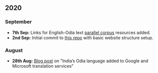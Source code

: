 ## 2020
### September
- **7th Sep:** Links for English-Odia text [parallel corpus](../resources/text.md) resources added.
- **2nd Sep:** Initial commit to [this repo](https://github.com/OdiaNLP/odianlp.github.io/) with basic website structure setup.
### August
- **28th Aug:** [Blog post](https://globalvoices.org/2020/08/28/indias-odia-language-added-to-google-and-microsoft-translation-services/) on "India’s Odia language added to Google and Microsoft translation services"
